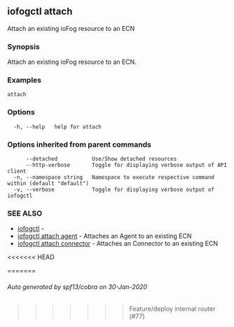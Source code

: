 ## iofogctl attach

Attach an existing ioFog resource to an ECN

### Synopsis

Attach an existing ioFog resource to an ECN.

### Examples

```
attach
```

### Options

```
  -h, --help   help for attach
```

### Options inherited from parent commands

```
      --detached           Use/Show detached resources
      --http-verbose       Toggle for displaying verbose output of API client
  -n, --namespace string   Namespace to execute respective command within (default "default")
  -v, --verbose            Toggle for displaying verbose output of iofogctl
```

### SEE ALSO

* [iofogctl](iofogctl.md)	 - 
* [iofogctl attach agent](iofogctl_attach_agent.md)	 - Attaches an Agent to an existing ECN
* [iofogctl attach connector](iofogctl_attach_connector.md)	 - Attaches an Connector to an existing ECN

<<<<<<< HEAD

=======
###### Auto generated by spf13/cobra on 30-Jan-2020
>>>>>>> Feature/deploy internal router (#77)
